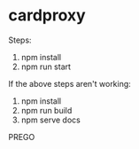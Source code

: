 # cardproxy

Steps:

1) npm install
2) npm run start

If the above steps aren't working:

1) npm install
2) npm run build
3) npm serve docs

PREGO